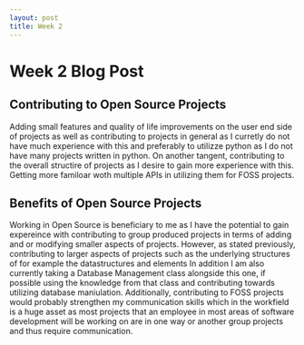 ```yaml
---
layout: post
title: Week 2
---
```

# **Week 2 Blog Post**

## **Contributing to Open Source Projects**

Adding small features and quality of life improvements on the user end side of projects as well as 
contributing to projects in general as I curretly do not have much experience with this and preferably to utilizze python as
I do not have many projects written in python. On another tangent, contributing to the overall structire of projects as I desire to gain more experience with this.
Getting more familoar woth multiple APIs in utilizing them for FOSS projects.

## **Benefits of Open Source Projects**

Working in Open Source is beneficiary to me as I have the potential to gain expereince with contributing to group produced projects in terms of adding and or modifying smaller aspects of projects. However, as stated previously, contributing to larger aspects of projects such as the underlying structures of for example the datastructures and elements 
In addition I am also currently taking a Database Management class alongside this one, if possible using the knowledge from that class and contributing towards utilizing database maniulation. 
Additionally, contributing to FOSS projects would probably strengthen my communication skills which in the workfield is a huge asset as most projects that an employee in most areas of software development will be working on are in one way or another group projects and thus require communication.
